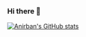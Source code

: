 ### Hi there 👋

<!--
**anirbanbasu/anirbanbasu** is a ✨ _special_ ✨ repository because its `README.md` (this file) appears on your GitHub profile.

Here are some ideas to get you started:

- 🔭 I’m currently working on ...
- 🌱 I’m currently learning ...
- 👯 I’m looking to collaborate on ...
- 🤔 I’m looking for help with ...
- 💬 Ask me about ...
- 📫 How to reach me: ...
- 😄 Pronouns: ...
- ⚡ Fun fact: ...
-->

[![Anirban's GitHub stats](https://github-readme-stats.vercel.app/api?username=anirbanbasu&count_private=true&show_icons=true?&include_all_commits=true&show_owner=true)](https://github.com/anuraghazra/github-readme-stats)
